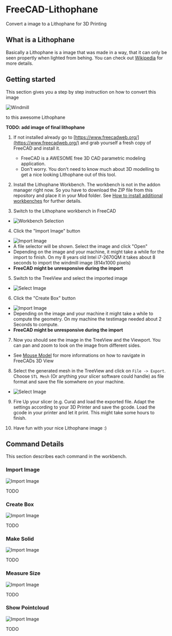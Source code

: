 # FreeCAD-Lithophane

Convert a image to a Lithophane for 3D Printing

## What is a Lithophane
Basically a Lithophane is a image that was made in a way, that it can only be seen propertly when lighted from behing. You can check out [Wikipedia](https://en.wikipedia.org/wiki/Lithophane) for more details.

## Getting started

This section gives you a step by step instruction on how to convert this image

![Windmill](./Resources/Documentation/Windmill.JPG)

to this awesome Lithophane

**TODO: add image of final lithophane**

1. If not installed already go to [https://www.freecadweb.org/](https://www.freecadweb.org/) and grab yourself a fresh copy of FreeCAD and install it.
    - FreeCAD is a AWESOME free 3D CAD parametric modeling application.
    - Don't worry. You don't need to know much about 3D modelling to get a nice looking Lithophane out of this tool.

2. Install the Lithophane Workbench. The workbench is not in the addon manager right now. So you have to download the ZIP file from this repository and place it in your Mod folder. See [How to install additional workbenches](https://www.freecadweb.org/wiki/How_to_install_additional_workbenches) for further details.

3. Switch to the Lithophane workbench in FreeCAD
 - ![Workbench Selection](./Resources/Documentation/workbench_selection.png)

4. Click the "Import Image" button 
 - ![Import Image](./Resources/Icons/ImportImage.svg)
 - A file selector will be shown. Select the image and click "Open"
 - Depending on the image and your machine, it might take a while for the import to finish. On my 8 years old Intel i7-2670QM it takes about 8 seconds to import the windmill image (814x1000 pixels)
 - **FreeCAD might be unresponsive during the import**

5. Switch to the TreeView and select the imported image
 - ![Select Image](./Resources/Documentation/tree_view_image_selected.png)

6. Click the "Create Box" button
 - ![Import Image](./Resources/Icons/CreateBox.svg)
 - Depending on the image and your machine it might take a while to compute the geometry. On my machine the testimage needed about 2 Seconds to compute.
 - **FreeCAD might be unresponsive during the import**

7. Now you should see the image in the TreeView and the Viewport. You can pan and zoom to look on the image from different sides.
 - See [Mouse Model](https://www.freecadweb.org/wiki/Mouse_Model) for more informations on how to navigate in FreeCADs 3D View

8. Select the generated mesh in the TreeView and click on `File -> Export`. Choose `STL Mesh` (Or anything your slicer software could handle) as file format and save the file somwhere on your machine.
 - ![Select Image](./Resources/Documentation/tree_view_mesh.png)

9. Fire Up your slicer (e.g. Cura) and load the exported file. Adapt the settings according to your 3D Printer and save the gcode. Load the gcode in your printer and let it print. This might take some hours to finish.

10. Have fun with your nice Lithophane image :)

## Command Details

This section describes each command in the workbench.

### Import Image
![Import Image](./Resources/Icons/ImportImage.svg)

TODO

### Create Box
![Import Image](./Resources/Icons/CreateBox.svg)

TODO

### Make Solid
![Import Image](./Resources/Icons/MakeSolid.svg)

TODO

### Measure Size
![Import Image](./Resources/Icons/Measure.svg)

TODO

### Show Pointcloud
![Import Image](./Resources/Icons/ImportImage.svg)

TODO
